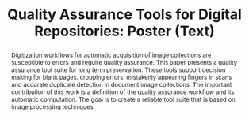 ---
abstract: 'Digitization workflows for automatic acquisition of image collections are
  susceptible to errors and require quality assurance. This paper presents a quality
  assurance tool suite for long term preservation. These tools support decision making
  for blank pages, cropping errors, mistakenly appearing fingers in scans and accurate
  duplicate detection in document image collections. The important contribution of
  this work is a definition of the quality assurance workflow and its automatic computation.
  The goal is to create a reliable tool suite that is based on image processing techniques. '
creators:
- Graf, Roman
- King, Ross
date: null
document_url: https://services.phaidra.univie.ac.at/api/object/o:378707/download
grand_parent: iPRES
institutions: []
keywords:
- digital preservation
- quality assurance
- image processing
- information integration
landing_page_url: https://phaidra.univie.ac.at/o:378707
language: eng
layout: publication
license: CC BY-NC-SA 3.0 AT
notes_url: null
parent: iPRES 2014
presentation_url: null
publication_type: poster
size: 227464
source_name: iPRES
title: 'Quality Assurance Tools for Digital Repositories: Poster (Text) '
year: 2014
---